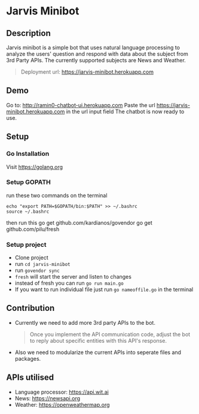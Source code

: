 # Jarvis Minibot

## Description
Jarvis minibot is a simple bot that uses natural language processing to analyze the users' question and respond with data about the subject from 3rd Party APIs.
The currently supported subjects are News and Weather.
> Deployment url: https://jarvis-minibot.herokuapp.com

## Demo
Go to: http://ramin0-chatbot-ui.herokuapp.com
Paste the url https://jarvis-minibot.herokuapp.com in the url input field
The chatbot is now ready to use.

## Setup

### Go Installation
Visit <a href="https://golang.org">https://golang.org</a>

### Setup GOPATH
run these two commands on the terminal
```
echo "export PATH=$GOPATH/bin:$PATH" >> ~/.bashrc
source ~/.bashrc
```
then run this
go get github.com/kardianos/govendor
go get github.com/pilu/fresh
### Setup project
- Clone project
- run `cd jarvis-minibot`
- run `govendor sync`
- `fresh` will start the server and listen to changes
- instead of fresh you can run `go run main.go`
- If you want to run individual file just run `go nameoffile.go` in the terminal

## Contribution

- Currently we need to add more 3rd party APIs to the bot.
  > Once you implement the API communication code, adjust the bot to reply about specific entities with this API's response.

- Also we need to modularize the current APIs into seperate files and packages.

## APIs utilised
- Language processor: https://api.wit.ai
- News: https://newsapi.org
- Weather: https://openweathermap.org
